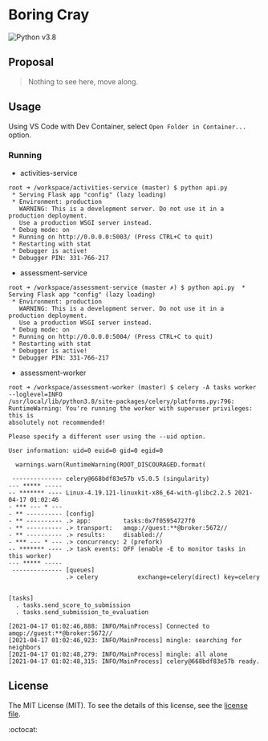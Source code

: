 # Boring Cray

![Python v3.8](https://img.shields.io/badge/python-3.8-blue?style=for-the-badge)

## Proposal

> Nothing to see here, move along.

## Usage

Using VS Code with Dev Container, select `Open Folder in Container...` option.

### Running

- activities-service

```
root ➜ /workspace/activities-service (master) $ python api.py
 * Serving Flask app "config" (lazy loading)
 * Environment: production
   WARNING: This is a development server. Do not use it in a production deployment.
   Use a production WSGI server instead.
 * Debug mode: on
 * Running on http://0.0.0.0:5003/ (Press CTRL+C to quit)
 * Restarting with stat
 * Debugger is active!
 * Debugger PIN: 331-766-217
```

- assessment-service

```
root ➜ /workspace/assessment-service (master ✗) $ python api.py  * Serving Flask app "config" (lazy loading)
 * Environment: production
   WARNING: This is a development server. Do not use it in a production deployment.
   Use a production WSGI server instead.
 * Debug mode: on
 * Running on http://0.0.0.0:5004/ (Press CTRL+C to quit)
 * Restarting with stat
 * Debugger is active!
 * Debugger PIN: 331-766-217
```

- assessment-worker

```
root ➜ /workspace/assessment-worker (master) $ celery -A tasks worker --loglevel=INFO
/usr/local/lib/python3.8/site-packages/celery/platforms.py:796: RuntimeWarning: You're running the worker with superuser privileges: this is
absolutely not recommended!

Please specify a different user using the --uid option.

User information: uid=0 euid=0 gid=0 egid=0

  warnings.warn(RuntimeWarning(ROOT_DISCOURAGED.format(
 
 -------------- celery@668bdf83e57b v5.0.5 (singularity)
--- ***** ----- 
-- ******* ---- Linux-4.19.121-linuxkit-x86_64-with-glibc2.2.5 2021-04-17 01:02:46
- *** --- * --- 
- ** ---------- [config]
- ** ---------- .> app:         tasks:0x7f05954727f0
- ** ---------- .> transport:   amqp://guest:**@broker:5672//
- ** ---------- .> results:     disabled://
- *** --- * --- .> concurrency: 2 (prefork)
-- ******* ---- .> task events: OFF (enable -E to monitor tasks in this worker)
--- ***** ----- 
 -------------- [queues]
                .> celery           exchange=celery(direct) key=celery
                

[tasks]
  . tasks.send_score_to_submission
  . tasks.send_submission_to_evaluation

[2021-04-17 01:02:46,888: INFO/MainProcess] Connected to amqp://guest:**@broker:5672//
[2021-04-17 01:02:46,923: INFO/MainProcess] mingle: searching for neighbors
[2021-04-17 01:02:48,279: INFO/MainProcess] mingle: all alone
[2021-04-17 01:02:48,315: INFO/MainProcess] celery@668bdf83e57b ready.
```

## License

The MIT License (MIT). To see the details of this license, see the [license file](LICENSE.md).

:octocat:

